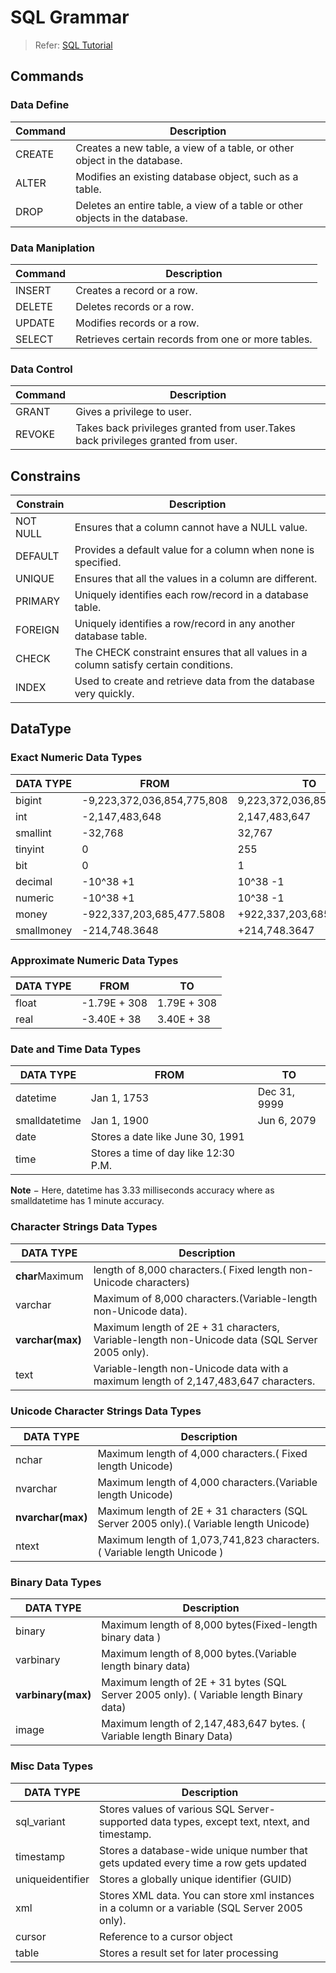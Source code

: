 # SQL Grammar

> Refer: [SQL Tutorial](https://www.tutorialspoint.com/sql/sql-overview.htm)

## Commands

### Data Define

| Command | Description                                                                  |
| ------- | ---------------------------------------------------------------------------- |
| CREATE  | Creates a new table, a view of a table, or other object in the database.     |
| ALTER   | Modifies an existing database object, such as a table.                       |
| DROP    | Deletes an entire table, a view of a table or other objects in the database. |

### Data Maniplation

| Command | Description                                        |
| ------- | -------------------------------------------------- |
| INSERT  | Creates a record or a row.                         |
| DELETE  | Deletes records or a row.                          |
| UPDATE  | Modifies records or a row.                         |
| SELECT  | Retrieves certain records from one or more tables. |

### Data Control

| Command | Description                                                                      |
| ------- | -------------------------------------------------------------------------------- |
| GRANT   | Gives a privilege to user.                                                       |
| REVOKE  | Takes back privileges granted from user.Takes back privileges granted from user. |



## Constrains

| Constrain | Description                                                                          |
| --------- | ------------------------------------------------------------------------------------ |
| NOT NULL  | Ensures that a column cannot have a NULL value.                                      |
| DEFAULT   | Provides a default value for a column when none is specified.                        |
| UNIQUE    | Ensures that all the values in a column are different.                               |
| PRIMARY   | Uniquely identifies each row/record in a database table.                             |
| FOREIGN   | Uniquely identifies a row/record in any another database table.                      |
| CHECK     | The CHECK constraint ensures that all values in a column satisfy certain conditions. |
| INDEX     | Used to create and retrieve data from the database very quickly.                     |


## DataType

### Exact Numeric Data Types

| DATA TYPE  | FROM                       | TO                        |
| ---------- | -------------------------- | ------------------------- |
| bigint     | -9,223,372,036,854,775,808 | 9,223,372,036,854,775,807 |
| int        | -2,147,483,648             | 2,147,483,647             |
| smallint   | -32,768                    | 32,767                    |
| tinyint    | 0                          | 255                       |
| bit        | 0                          | 1                         |
| decimal    | -10^38 +1                  | 10^38 -1                  |
| numeric    | -10^38 +1                  | 10^38 -1                  |
| money      | -922,337,203,685,477.5808  | +922,337,203,685,477.5807 |
| smallmoney | -214,748.3648              | +214,748.3647             |


### Approximate Numeric Data Types

| DATA TYPE | FROM         | TO          |
| --------- | ------------ | ----------- |
| float     | -1.79E + 308 | 1.79E + 308 |
| real      | -3.40E + 38  | 3.40E + 38  |


### Date and Time Data Types

| DATA TYPE     | FROM                                 | TO           |
| ------------- | ------------------------------------ | ------------ |
| datetime      | Jan 1, 1753                          | Dec 31, 9999 |
| smalldatetime | Jan 1, 1900                          | Jun 6, 2079  |
| date          | Stores a date like June 30, 1991     |              |
| time          | Stores a time of day like 12:30 P.M. |              |

**Note** − Here, datetime has 3.33 milliseconds accuracy where as smalldatetime has 1 minute accuracy.


### Character Strings Data Types

| DATA TYPE              | Description                                                                                    |
| ---------------------- | ---------------------------------------------------------------------------------------------- |
| **char**Maximum  | length of 8,000 characters.( Fixed length non-Unicode characters)                              |
| varchar                | Maximum of 8,000 characters.(Variable-length non-Unicode data).                                |
| **varchar(max)** | Maximum length of 2E + 31 characters, Variable-length non-Unicode data (SQL Server 2005 only). |
| text                   | Variable-length non-Unicode data with a maximum length of 2,147,483,647 characters.            |


### Unicode Character Strings Data Types

| DATA TYPE               | Description                                                                            |
| ----------------------- | -------------------------------------------------------------------------------------- |
| nchar                   | Maximum length of 4,000 characters.( Fixed length Unicode)                             |
| nvarchar                | Maximum length of 4,000 characters.(Variable length Unicode)                           |
| **nvarchar(max)** | Maximum length of 2E + 31 characters (SQL Server 2005 only).( Variable length Unicode) |
| ntext                   | Maximum length of 1,073,741,823 characters. ( Variable length Unicode )                |


### Binary Data Types

| DATA TYPE                | Description                                                                            |
| ------------------------ | -------------------------------------------------------------------------------------- |
| binary                   | Maximum length of 8,000 bytes(Fixed-length binary data )                               |
| varbinary                | Maximum length of 8,000 bytes.(Variable length binary data)                            |
| **varbinary(max)** | Maximum length of 2E + 31 bytes (SQL Server 2005 only). ( Variable length Binary data) |
| image                    | Maximum length of 2,147,483,647 bytes. ( Variable length Binary Data)                  |


### Misc Data Types

| DATA TYPE        | Description                                                                                    |
| ---------------- | ---------------------------------------------------------------------------------------------- |
| sql_variant      | Stores values of various SQL Server-supported data types, except text, ntext, and timestamp.   |
| timestamp        | Stores a database-wide unique number that gets updated every time a row gets updated           |
| uniqueidentifier | Stores a globally unique identifier (GUID)                                                     |
| xml              | Stores XML data. You can store xml instances in a column or a variable (SQL Server 2005 only). |
| cursor           | Reference to a cursor object                                                                   |
| table            | Stores a result set for later processing                                                       |
